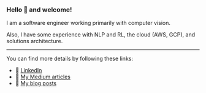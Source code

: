 ### Hello 👋 and welcome!

I am a software engineer working primarily with computer vision. 

Also, I have some experience with NLP and RL, the cloud (AWS, GCP), and solutions architecture.

---

You can find more details by following these links:
- :link: [LinkedIn](https://www.linkedin.com/in/kirill-zaitsev-/)
- :link: [My Medium articles](https://medium.com/me/stories/public)
- :link: [My blog posts](https://kirilllzaitsev.github.io/)
